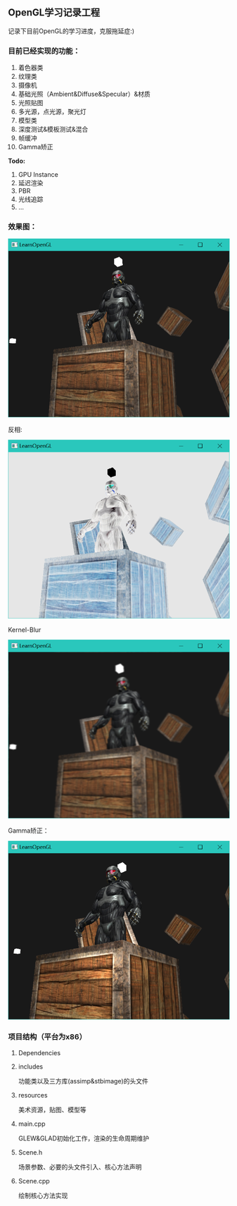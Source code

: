 ## OpenGL学习记录工程

记录下目前OpenGL的学习进度，克服拖延症:)



### 目前已经实现的功能：

1. 着色器类
2. 纹理类
3. 摄像机
4. 基础光照（Ambient&Diffuse&Specular）&材质
5. 光照贴图
6. 多光源，点光源，聚光灯
7. 模型类
8. 深度测试&模板测试&混合
9. 帧缓冲
10. Gamma矫正



**Todo:**

1. GPU Instance
2. 延迟渲染
3. PBR
4. 光线追踪
5. ...



### 效果图：

![image-20220323221256224](./outPic/image-20220323221256224.png)



反相:

![image-20220323221852457](./outPic/image-20220323221852457.png)



Kernel-Blur

![image-20220323221953333](./outPic/image-20220323221953333.png)



Gamma矫正：

![image-20220323222246265](./outPic/image-20220323222246265.png)



### 项目结构（平台为x86）

1. Dependencies

2. includes

   功能类以及三方库(assimp&stbimage)的头文件

3. resources

   美术资源，贴图、模型等

4. main.cpp

   GLEW&GLAD初始化工作，渲染的生命周期维护

5. Scene.h

   场景参数、必要的头文件引入、核心方法声明

6. Scene.cpp

   绘制核心方法实现